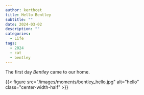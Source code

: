 ```yaml
---
author: kerthcet
title: Hello Bentley
subtitle: ""
date: 2024-03-02
description: ""
categories:
  - Life
tags:
  - 2024
  - cat
  - bentley
---
```


The first day *Bentley* came to our home.

{{< figure src="/images/moments/bentley_hello.jpg" alt="hello" class="center-width-half" >}}
